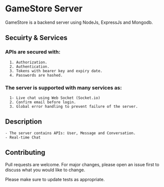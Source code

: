 # GameStore Server
    
   GameStore is a backend server using NodeJs, ExpressJs and Mongodb.

## Secuirty & Services

  ### APIs are secured with:
      1. Authorization.
      2. Authentication.
      3. Tokens with bearer key and expiry date.      
      4. Passwords are hashed.      

  ### The server is supported with many services as:
      1- Live chat using Web Socket (Socket.io)
      2. Confirm email before login.
      3. Global error handling to prevent failure of the server.

## Description

    - The server contains APIs: User, Message and Conversation.
    - Real-time Chat
    
## Contributing

Pull requests are welcome. For major changes, please open an issue first
to discuss what you would like to change.

Please make sure to update tests as appropriate.
